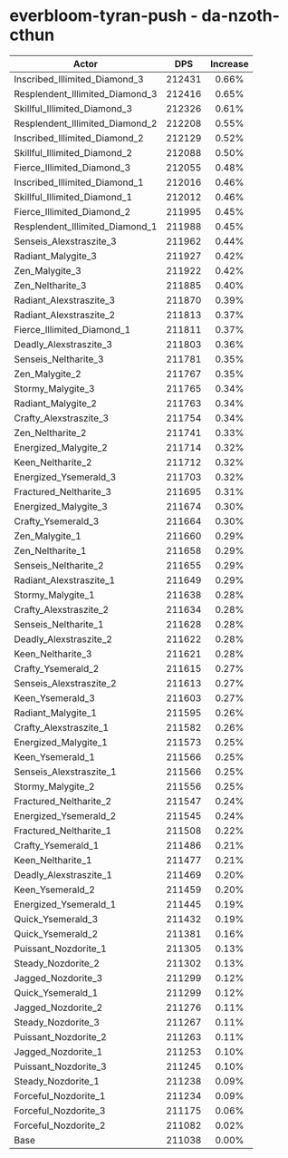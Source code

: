 # everbloom-tyran-push - da-nzoth-cthun
| Actor | DPS | Increase |
|---|:---:|:---:|
|Inscribed_Illimited_Diamond_3|212431|0.66%|
|Resplendent_Illimited_Diamond_3|212416|0.65%|
|Skillful_Illimited_Diamond_3|212326|0.61%|
|Resplendent_Illimited_Diamond_2|212208|0.55%|
|Inscribed_Illimited_Diamond_2|212129|0.52%|
|Skillful_Illimited_Diamond_2|212088|0.50%|
|Fierce_Illimited_Diamond_3|212055|0.48%|
|Inscribed_Illimited_Diamond_1|212016|0.46%|
|Skillful_Illimited_Diamond_1|212012|0.46%|
|Fierce_Illimited_Diamond_2|211995|0.45%|
|Resplendent_Illimited_Diamond_1|211988|0.45%|
|Senseis_Alexstraszite_3|211962|0.44%|
|Radiant_Malygite_3|211927|0.42%|
|Zen_Malygite_3|211922|0.42%|
|Zen_Neltharite_3|211885|0.40%|
|Radiant_Alexstraszite_3|211870|0.39%|
|Radiant_Alexstraszite_2|211813|0.37%|
|Fierce_Illimited_Diamond_1|211811|0.37%|
|Deadly_Alexstraszite_3|211803|0.36%|
|Senseis_Neltharite_3|211781|0.35%|
|Zen_Malygite_2|211767|0.35%|
|Stormy_Malygite_3|211765|0.34%|
|Radiant_Malygite_2|211763|0.34%|
|Crafty_Alexstraszite_3|211754|0.34%|
|Zen_Neltharite_2|211741|0.33%|
|Energized_Malygite_2|211714|0.32%|
|Keen_Neltharite_2|211712|0.32%|
|Energized_Ysemerald_3|211703|0.32%|
|Fractured_Neltharite_3|211695|0.31%|
|Energized_Malygite_3|211674|0.30%|
|Crafty_Ysemerald_3|211664|0.30%|
|Zen_Malygite_1|211660|0.29%|
|Zen_Neltharite_1|211658|0.29%|
|Senseis_Neltharite_2|211655|0.29%|
|Radiant_Alexstraszite_1|211649|0.29%|
|Stormy_Malygite_1|211638|0.28%|
|Crafty_Alexstraszite_2|211634|0.28%|
|Senseis_Neltharite_1|211628|0.28%|
|Deadly_Alexstraszite_2|211622|0.28%|
|Keen_Neltharite_3|211621|0.28%|
|Crafty_Ysemerald_2|211615|0.27%|
|Senseis_Alexstraszite_2|211613|0.27%|
|Keen_Ysemerald_3|211603|0.27%|
|Radiant_Malygite_1|211595|0.26%|
|Crafty_Alexstraszite_1|211582|0.26%|
|Energized_Malygite_1|211573|0.25%|
|Keen_Ysemerald_1|211566|0.25%|
|Senseis_Alexstraszite_1|211566|0.25%|
|Stormy_Malygite_2|211556|0.25%|
|Fractured_Neltharite_2|211547|0.24%|
|Energized_Ysemerald_2|211545|0.24%|
|Fractured_Neltharite_1|211508|0.22%|
|Crafty_Ysemerald_1|211486|0.21%|
|Keen_Neltharite_1|211477|0.21%|
|Deadly_Alexstraszite_1|211469|0.20%|
|Keen_Ysemerald_2|211459|0.20%|
|Energized_Ysemerald_1|211445|0.19%|
|Quick_Ysemerald_3|211432|0.19%|
|Quick_Ysemerald_2|211381|0.16%|
|Puissant_Nozdorite_1|211305|0.13%|
|Steady_Nozdorite_2|211302|0.13%|
|Jagged_Nozdorite_3|211299|0.12%|
|Quick_Ysemerald_1|211299|0.12%|
|Jagged_Nozdorite_2|211276|0.11%|
|Steady_Nozdorite_3|211267|0.11%|
|Puissant_Nozdorite_2|211263|0.11%|
|Jagged_Nozdorite_1|211253|0.10%|
|Puissant_Nozdorite_3|211245|0.10%|
|Steady_Nozdorite_1|211238|0.09%|
|Forceful_Nozdorite_1|211234|0.09%|
|Forceful_Nozdorite_3|211175|0.06%|
|Forceful_Nozdorite_2|211082|0.02%|
|Base|211038|0.00%|
